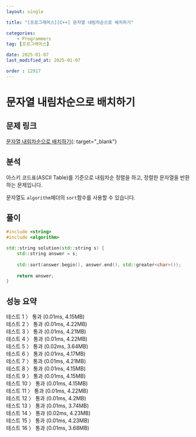 ```yaml
---
layout: single

title: "[프로그래머스][C++] 문자열 내림차순으로 배치하기"

categories:
    - Programmers
tag: [프로그래머스]

date: 2025-01-07
last_modified_at: 2025-01-07

order : 12917
---
```


# 문자열 내림차순으로 배치하기

## 문제 링크

[문자열 내림차순으로 배치하기](https://school.programmers.co.kr/learn/courses/30/lessons/12917){: target="_blank"}
## 분석

아스키 코드표(ASCII Table)를 기준으로 내림차순 정렬을 하고, 정렬한 문자열을 반환하는 문제입니다.

문자열도 `algorithm`헤더의 `sort`함수를 사용할 수 있습니다.

## 풀이

```cpp
#include <string>
#include <algorithm>

std::string solution(std::string s) {
    std::string answer = s;
    
    std::sort(answer.begin(), answer.end(), std::greater<char>());
    
    return answer;
}
```

## 성능 요약

테스트 1 〉	통과 (0.01ms, 4.15MB)  
테스트 2 〉	통과 (0.01ms, 4.22MB)  
테스트 3 〉	통과 (0.01ms, 4.21MB)  
테스트 4 〉	통과 (0.01ms, 4.22MB)  
테스트 5 〉	통과 (0.02ms, 3.64MB)  
테스트 6 〉	통과 (0.01ms, 4.17MB)  
테스트 7 〉	통과 (0.01ms, 4.21MB)  
테스트 8 〉	통과 (0.01ms, 4.15MB)  
테스트 9 〉	통과 (0.01ms, 4.15MB)  
테스트 10 〉 통과 (0.01ms, 4.15MB)  
테스트 11 〉 통과 (0.01ms, 4.22MB)  
테스트 12 〉 통과 (0.01ms, 4.2MB)  
테스트 13 〉 통과 (0.01ms, 3.74MB)  
테스트 14 〉 통과 (0.02ms, 4.23MB)  
테스트 15 〉 통과 (0.01ms, 4.23MB)  
테스트 16 〉 통과 (0.01ms, 3.68MB)